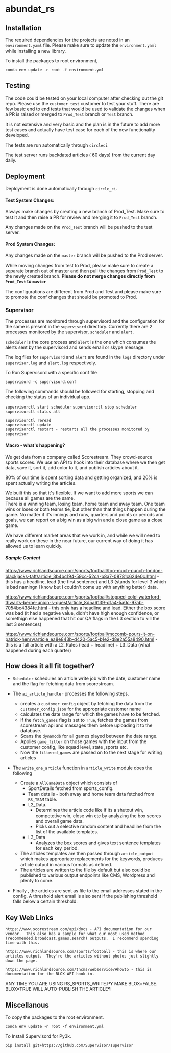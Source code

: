 # abundat_rs

## Installation
The required dependencies for the projects are noted in an `environment.yaml` file.
Please make sure to update the `environment.yaml` while installing a new library.

To install the packages to root environment, 

```shell
conda env update -n root -f environment.yml
```

## Testing
The code could be tested on your local computer after checking out the git repo.
Please use the `customer_test` customer to test your stuff. There are few basic end to end tests that would
be used to validate the changes when a PR is raised or merged to `Prod_Test` branch or `Test` branch.

It is not extensive and very basic and the plan is in the future to add more test cases and
actually have test case for each of the new functionality developed.

The tests are run automatically through `circleci`

The test server runs backdated articles ( 60 days) from the current day daily.

## Deployment

Deployment is done automatically through `circle_ci`. 

#### Test System Changes:
Always make changes by creating a new branch of Prod_Test. Make sure to test it and then 
raise a PR for review and merging it to `Prod_Test` branch.

Any changes made on the `Prod_Test` branch will be pushed to the test server.
 
#### Prod System Changes: 
Any changes made on the `master` branch will be pushed to
the Prod server.

While moving changes from test to Prod, please make sure to create a separate branch out of
master and then pull the changes from `Prod_Test` to the newly created branch. 
**Please do not merge changes directly from `Prod_Test` to `master`**

The configurations are different from Prod and Test and please make sure to promote the conf
changes that should be promoted to Prod.

### Supervisor
The processes are monitored through supervisord and the configuration for the same is present in the `supervisord` directory.
Currently there are 2 processes monitored by the supervisor, `scheduler` and `alert`.

`scheduler` is the core process and `alert` is the one which consumes the alerts sent by the supervisord and sends email or
skype message.

The log files for `supervisord` and `alert` are found in the `logs` directory under
`supervisor.log` and `alert.log` respectively.

To Run Supervisord with a specific conf file

```shell
supervisord -c supervisord.conf
```

The following commands should be followed for starting, stopping and checking the status of an individual app.


`supervisorctl start scheduler`
`supervisorctl stop scheduler`
`supervisorctl status all`


```shell
supervisorctl reread
supervisorctl update
supervisorctl restart - restarts all the processes monitored by supervisor
```

#### Macro - what's happening?
We get data from a company called Scorestream.  They crowd-source sports scores.  We use an API to hook into their database 
where we then get data, save it, sort it, add color to it, and publish articles about it.

80% of our time is spent sorting data and getting organized, and 20% is spent actually writing the articles.

We built this so that it's flexible.  If we want to add more sports we can because all games are the same.  
There is a winning team, losing team, home team and away team.  One team wins or loses or both teams tie, but other than 
that things happen during the game.  No matter if it's innings and runs, quarters and points or periods and goals, we can 
report on a big win as a big win and a close game as a close game.

We have different market areas that we work in, and while we will need to really work on these in the near future, 
our current way of doing it has allowed us to learn quickly.


##### Sample Content

https://www.richlandsource.com/sports/football/too-much-punch-london-blackjacks-taft/article_3b4bc194-59cc-52ca-b8a7-08781c624e0c.html - this has a headline, lead (the first sentence) and L3 (stands for level 3 which is bad namingn I know but I couldn't come up with anything better) data.

https://www.richlandsource.com/sports/football/stopped-cold-waterford-thwarts-berne-union-s-quest/article_8d5a6139-d1a4-5a0c-97ab-7054bc4384fe.html - this only has a headline and lead.  Either the box score was bad (it had a negative value, didn't have high enough confidence, or somethign else happened that hit our QA flags in the L3 section to kill the last 3 sentences)

https://www.richlandsource.com/sports/football/mccomb-pours-it-on-patrick-henry/article_ea8e843b-d420-5ac5-b1e2-d8e2a55a8490.html - this is a full article with a L2_Rules (lead + headline) + L3_Data (what happened during each quarter)

## How does it all fit together?

* `Scheduler` schedules an article write job with the date, customer name and the flag for fetching
data from scorestream.
        
* The `ai_article_handler` processes the following steps.
    * creates a `customer_config` object by fetching the data from the `customer_config.json` for the appropriate
    customer name
    * calculates the date range for which the games have to be fetched.
    * If the `fetch_games` flag is set to `True`, fetches the games from scorestream api and massages them before
    uploading it to the database.
    * Scans the `dynamodb` for all games played between the date range.
    * Applies `game_filter` on those games with the input from the customer config, 
    like squad level, state ,sports etc.
    * Now the `filtered_games` are passed on to the next stage for writing articles
* The `write_one_article` function in `article_write` module does the following
    * Create a `AllGameData` object which consists of 
        * SportDetails fetched from sports_config.
        * Team details - both away and home team data fetched from `RS_TEAM` table.
        * L2_Data.
            * Determines the article code like if its a shutout win, competetive win, close win etc by 
            analyzing the box scores and overall game data.
            * Picks out a selective random content and headline from the list of the available
            templates.
        * L3_Data
            * Analyzes the box scores and gives text sentence templates for each key_period.
    * The articles templates are then passed through `article_output` which makes appropriate
      replacements for the keywords, produces article output in various formats as defined.
    * The articles are written to the file by default but also could be published to various
      output endpoints like CMS, Wordpress and plenty to come.
* Finally , the articles are sent as file to the email addresses stated in the config. A threshold alert email is
  also sent if the publishing threshold falls below a certain threshold.
  
## Key Web Links

    https://www.scorestream.com/api/docs - API documentation for our vendor.  This also has a sample for what our most used method (recommended.broadcast.games.search) outputs.  I recommend spending time with this.
    
    https://www.richlandsource.com/sports/football - this is where our articles output.  They're the articles without photos just slightly down the page.
    
    https://www.richlandsource.com/tncms/webservice/#howto - this is documentation for the BLOX API hook-in.
    
ANY TIME YOU ARE USING RS_SPORTS_WRITE.PY MAKE BLOX=FALSE. BLOX=TRUE WILL AUTO-PUBLISH THE ARTICLE¶


## Miscellanous
To copy the packages to the root environment.
```shell
conda env update -n root -f environment.yml
```

To Install Supervisord for Py3k.

```shell
pip install git+https://github.com/Supervisor/supervisor
```